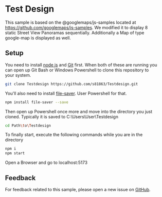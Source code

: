 # Test Design

This sample is based on the @googlemaps/js-samples located at
https://github.com/googlemaps/js-samples.
We modified it to display 8 static Street View Panoramas sequentially. Additionally a Map of type google-map is displayed as well.

## Setup

You need to install [node js](https://nodejs.org/en) and [Git](https://git-scm.com/downloads) first.
When both of these are running you can open up Git Bash or Windows Powershell to clone this repository to your system.
```sh
git clone Testdesign https://github.com/s81863/Testdesign.git
```
You'll also need to install [file-saver](https://www.npmjs.com/package/file-saver). User Powershell for that.
```sh
npm install file-saver --save
```
Then open up Powershell once more and move into the directory you just cloned. Typically it is saved to C:\Users\User\Testdesign

```sh
cd Path\to\Testdesign
```
To finally start, execute the following commands while you are in the directory
```sh
npm i
npm start
```
Open a Browser and go to localhost:5173

## Feedback

For feedback related to this sample, please open a new issue on
[GitHub](https://github.com/googlemaps/js-samples/issues).
